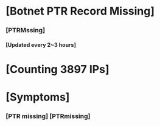 # [Botnet PTR Record Missing]
### [PTRMssing]
#### [Updated every 2~3 hours]

# [Counting 3897 IPs]

# [Symptoms] 
###   [PTR missing] [PTRmissing]
